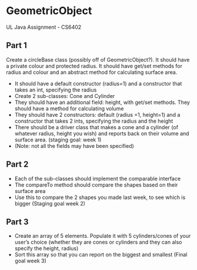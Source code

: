# GeometricObject
UL Java Assignment - CS6402

## Part 1
Create a circleBase class (possibly off of GeometricObject?). It should have a private colour and protected radius. It should have get/set methods for radius and colour and an abstract method for calculating surface area.
- It should have a default constructor (radius=1) and a constructor that takes an int, specifying the radius
- Create 2 sub-classes: Cone and Cylinder
- They should have an additional field: height, with get/set methods. They should have a method for calculating volume
- They should have 2 constructors: default (radius =1, height=1) and a constructor that takes 2 ints, specifying the radius and the height
- There should be a driver class that makes a cone and a cylinder (of whatever radius, height you wish) and reports back on their volume and surface area. (staging goal: week 1)
- (Note: not all the fields may have been specified)

## Part 2
- Each of the sub-classes should implement the comparable interface
- The compareTo method should compare the shapes based on their surface area
- Use this to compare the 2 shapes you made last week, to see which is bigger (Staging goal week 2)

## Part 3
- Create an array of 5 elements. Populate it with 5 cylinders/cones of your user’s choice (whether they are cones or cylinders and they can also specify the height, radius)
- Sort this array so that you can report on the biggest and smallest
(Final goal week 3)
